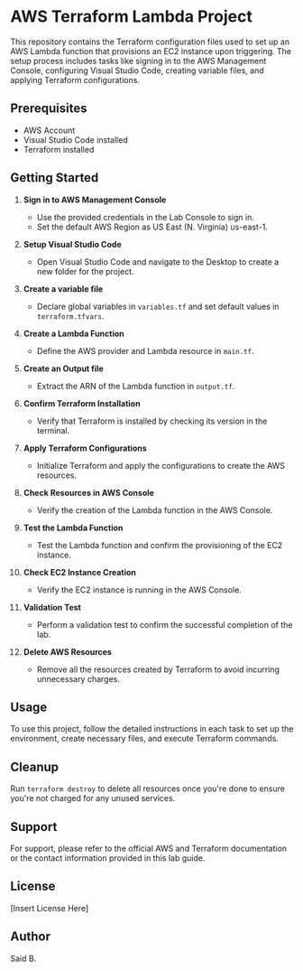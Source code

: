# AWS Terraform Lambda Project

This repository contains the Terraform configuration files used to set up an AWS Lambda function that provisions an EC2 instance upon triggering. The setup process includes tasks like signing in to the AWS Management Console, configuring Visual Studio Code, creating variable files, and applying Terraform configurations.

## Prerequisites

- AWS Account
- Visual Studio Code installed
- Terraform installed

## Getting Started

1. **Sign in to AWS Management Console**
   - Use the provided credentials in the Lab Console to sign in.
   - Set the default AWS Region as US East (N. Virginia) us-east-1.

2. **Setup Visual Studio Code**
   - Open Visual Studio Code and navigate to the Desktop to create a new folder for the project.

3. **Create a variable file**
   - Declare global variables in `variables.tf` and set default values in `terraform.tfvars`.

4. **Create a Lambda Function**
   - Define the AWS provider and Lambda resource in `main.tf`.

5. **Create an Output file**
   - Extract the ARN of the Lambda function in `output.tf`.

6. **Confirm Terraform Installation**
   - Verify that Terraform is installed by checking its version in the terminal.

7. **Apply Terraform Configurations**
   - Initialize Terraform and apply the configurations to create the AWS resources.

8. **Check Resources in AWS Console**
   - Verify the creation of the Lambda function in the AWS Console.

9. **Test the Lambda Function**
   - Test the Lambda function and confirm the provisioning of the EC2 instance.

10. **Check EC2 Instance Creation**
    - Verify the EC2 instance is running in the AWS Console.

11. **Validation Test**
    - Perform a validation test to confirm the successful completion of the lab.

12. **Delete AWS Resources**
    - Remove all the resources created by Terraform to avoid incurring unnecessary charges.

## Usage

To use this project, follow the detailed instructions in each task to set up the environment, create necessary files, and execute Terraform commands.

## Cleanup

Run `terraform destroy` to delete all resources once you're done to ensure you're not charged for any unused services.

## Support

For support, please refer to the official AWS and Terraform documentation or the contact information provided in this lab guide.

## License

[Insert License Here]

## Author

Said B.
